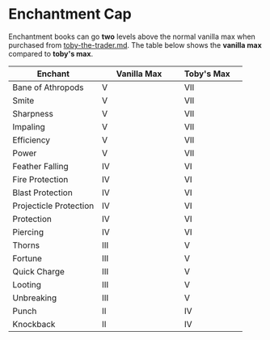 # Enchantment Cap

Enchantment books can go **two** levels above the normal vanilla max when purchased from [toby-the-trader.md](toby-the-trader.md "mention"). The table below shows the **vanilla max** compared to **toby's max**.

<table><thead><tr><th>Enchant</th><th width="147">Vanilla Max</th><th>Toby's Max</th><th data-hidden></th></tr></thead><tbody><tr><td>Bane of Athropods</td><td>V</td><td>VII</td><td></td></tr><tr><td>Smite</td><td>V</td><td>VII</td><td></td></tr><tr><td>Sharpness</td><td>V</td><td>VII</td><td></td></tr><tr><td>Impaling</td><td>V</td><td>VII</td><td></td></tr><tr><td>Efficiency</td><td>V</td><td>VII</td><td></td></tr><tr><td>Power</td><td>V</td><td>VII</td><td></td></tr><tr><td>Feather Falling</td><td>IV</td><td>VI</td><td></td></tr><tr><td>Fire Protection</td><td>IV</td><td>VI</td><td></td></tr><tr><td>Blast Protection</td><td>IV</td><td>VI</td><td></td></tr><tr><td>Projecticle Protection</td><td>IV</td><td>VI</td><td></td></tr><tr><td>Protection</td><td>IV</td><td>VI</td><td></td></tr><tr><td>Piercing</td><td>IV</td><td>VI</td><td></td></tr><tr><td>Thorns</td><td>III</td><td>V</td><td></td></tr><tr><td>Fortune</td><td>III</td><td>V</td><td></td></tr><tr><td>Quick Charge</td><td>III</td><td>V</td><td></td></tr><tr><td>Looting</td><td>III</td><td>V</td><td></td></tr><tr><td>Unbreaking</td><td>III</td><td>V</td><td></td></tr><tr><td>Punch</td><td>II</td><td>IV</td><td></td></tr><tr><td>Knockback</td><td>II</td><td>IV</td><td></td></tr></tbody></table>

